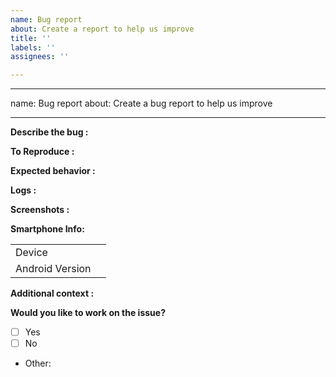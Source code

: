 ```yaml
---
name: Bug report
about: Create a report to help us improve
title: ''
labels: ''
assignees: ''

---
```


---
name: Bug report
about: Create a bug report to help us improve

---

**Describe the bug :**
<!-- A clear and concise description of what the bug is. -->

**To Reproduce :**
<!--Steps to reproduce the behavior:
1. Go to '...'
2. Click on '....'
3. Scroll down to '....'
4. See error -->

**Expected behavior :**
<!-- A clear and concise description of what you expected to happen. -->

**Logs :**
<!-- Please add logs in case of any crash or applicable error. -->

**Screenshots :**
<!-- If applicable, add screenshots to help explain your problem. -->

**Smartphone Info:**
<!-- Please complete the following information -->
|               | |
|---------------|-|
|Device         |<!-- [e.g. Moto G5 Plus] -->|
|Android Version|<!-- [e.g. Oreo 8.1] -->    |

**Additional context :**
<!-- Add any other context about the problem here. -->

**Would you like to work on the issue?**
<!-- Please let us know if you can work on it or the issue should be assigned to someone else. -->
- [ ] Yes
- [ ] No
- Other:
